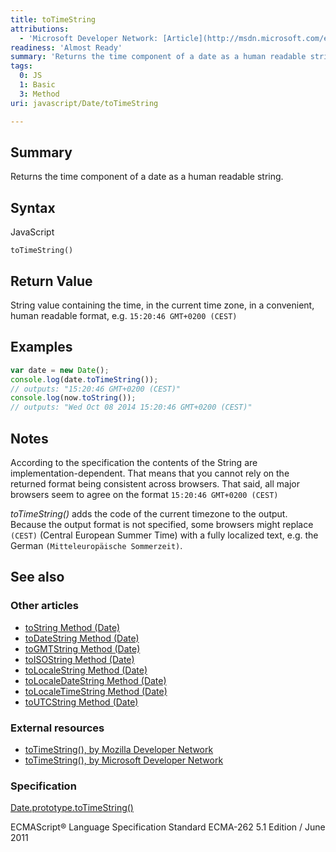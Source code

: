 ```yaml
---
title: toTimeString
attributions:
  - 'Microsoft Developer Network: [Article](http://msdn.microsoft.com/en-us/library/ie/y3xxxf8e(v=vs.94).aspx)'
readiness: 'Almost Ready'
summary: 'Returns the time component of a date as a human readable string.'
tags:
  0: JS
  1: Basic
  3: Method
uri: javascript/Date/toTimeString

---
```

## <span>Summary</span>

Returns the time component of a date as a human readable string.

## <span>Syntax</span>

<span class="language">JavaScript</span>

    toTimeString()

## <span>Return Value</span>

String value containing the time, in the current time zone, in a convenient, human readable format, e.g. `15:20:46 GMT+0200 (CEST)`

## <span>Examples</span>

``` js
var date = new Date();
console.log(date.toTimeString());
// outputs: "15:20:46 GMT+0200 (CEST)"
console.log(now.toString());
// outputs: "Wed Oct 08 2014 15:20:46 GMT+0200 (CEST)"
```

## <span>Notes</span>

According to the specification the contents of the String are implementation-dependent. That means that you cannot rely on the returned format being consistent across browsers. That said, all major browsers seem to agree on the format `15:20:46 GMT+0200 (CEST)`

*toTimeString()* adds the code of the current timezone to the output. Because the output format is not specified, some browsers might replace `(CEST)` (Central European Summer Time) with a fully localized text, e.g. the German `(Mitteleuropäische Sommerzeit)`.

## <span>See also</span>

### <span>Other articles</span>

-   [toString Method (Date)](/javascript/Date/toString)
-   [toDateString Method (Date)](/javascript/Date/toDateString)
-   [toGMTString Method (Date)](/javascript/Date/toGMTString)
-   [toISOString Method (Date)](/javascript/Date/toISOString)
-   [toLocaleString Method (Date)](/javascript/Date/toLocaleString)
-   [toLocaleDateString Method (Date)](/javascript/Date/toLocaleDateString)
-   [toLocaleTimeString Method (Date)](/javascript/Date/toLocaleTimeString)
-   [toUTCString Method (Date)](/javascript/Date/toUTCString)

### <span>External resources</span>

-   [toTimeString(), by Mozilla Developer Network](https://developer.mozilla.org/en-US/docs/Web/JavaScript/Reference/Global_Objects/Date/toTimeString)
-   [toTimeString(), by Microsoft Developer Network](http://msdn.microsoft.com/en-us/library/ie/y3xxxf8e%28v=vs.94%29.aspx)

### <span>Specification</span>

[Date.prototype.toTimeString()](http://www.ecma-international.org/ecma-262/5.1/#sec-15.9.5.4)

ECMAScript® Language Specification Standard ECMA-262 5.1 Edition / June 2011

